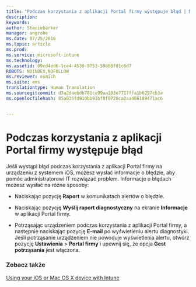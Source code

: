 ```yaml
---
title: "Podczas korzystania z aplikacji Portal firmy występuje błąd | Microsoft Intune"
description: 
keywords: 
author: Staciebarker
manager: angrobe
ms.date: 07/25/2016
ms.topic: article
ms.prod: 
ms.service: microsoft-intune
ms.technology: 
ms.assetid: 09cd4ed6-1ce4-4530-9753-59808f01c6d7
ROBOTS: NOINDEX,NOFOLLOW
ms.reviewer: esmich
ms.suite: ems
translationtype: Human Translation
ms.sourcegitcommit: d3a2daebdb781ce99aa103e7717ffa1b0297cb3a
ms.openlocfilehash: 85a036fd910bb91bf8f0728ca2aa486189471ac6


---
```



# Podczas korzystania z aplikacji Portal firmy występuje błąd

Jeśli wystąpi błąd podczas korzystania z aplikacji Portal firmy na urządzeniu z systemem iOS, możesz wysłać informacje o błędzie, aby pomóc administratorowi IT rozwiązać problem. Informacje o błędach możesz wysłać na różne sposoby:

-   Naciskając pozycję **Raport** w komunikatach alertów o błędzie.

-   Naciskając pozycję **Wyślij raport diagnostyczny** na ekranie **Informacje** w aplikacji Portal firmy.

-   Potrząsając urządzeniem podczas korzystania z aplikacji Portal firmy, a następnie naciskając pozycję **E-mail** po wyświetleniu alertu diagnostyki. Jeśli potrząsanie urządzeniem nie powoduje wyświetlenia alertu, otwórz pozycję **Ustawienia** &gt; **Portal firmy** i upewnij się, że opcja **Gest potrząsania** jest włączona.


### Zobacz także
[Using your iOS or Mac OS X device with Intune](using-your-ios-or-mac-os-x-device-with-intune.md)



<!--HONumber=Aug16_HO4-->



